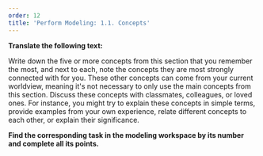 ```yaml
---
order: 12
title: 'Perform Modeling: 1.1. Concepts'
---
```


**Translate the following text:**

Write down the five or more concepts from this section that you remember the most, and next to each, note the concepts they are most strongly connected with for you. These other concepts can come from your current worldview, meaning it's not necessary to only use the main concepts from this section. Discuss these concepts with classmates, colleagues, or loved ones. For instance, you might try to explain these concepts in simple terms, provide examples from your own experience, relate different concepts to each other, or explain their significance.

**Find the corresponding task in the modeling workspace by its number and complete all its points.**